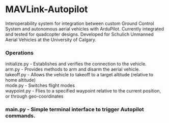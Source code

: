 # MAVLink-Autopilot

Interoperability system for integration between custom Ground Control System and autonomous aerial vehicles with ArduPilot. Currently integrated and tested for quadcopter designs. Developed for Schulich Unmanned Aerial Vehicles at the University of Calgary.

### Operations
initialize.py - Establishes and verifies the connection to the vehicle.<br>
arm.py - Provides methods to arm and disarm the aerial vehicle.<br>
takeoff.py - Allows the vehicle to takeoff to a target altitude (relative to home altitude)<br>
mode.py - Switches flight modes<br>
waypoint.py - Flies to a specified waypoint relative to the current position, or through geo-coordinates<br>

### main.py - Simple terminal interface to trigger Autopilot commands.